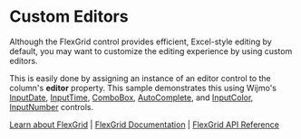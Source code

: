 Custom Editors
==============

Although the FlexGrid control provides efficient, Excel-style editing by default, 
you may want to customize the editing experience by using custom editors.

This is easily done by assigning an instance of an editor control to the
column's **editor** property. This sample demonstrates this using Wijmo's
[InputDate](https://www.grapecity.com/wijmo/api/classes/wijmo_input.inputdate.html), 
[InputTime](https://www.grapecity.com/wijmo/api/classes/wijmo_input.inputtime.html),
[ComboBox](https://www.grapecity.com/wijmo/api/classes/wijmo_input.combobox.html),
[AutoComplete](https://www.grapecity.com/wijmo/api/classes/wijmo_input.combobox.html), and
[InputColor](https://www.grapecity.com/wijmo/api/classes/wijmo_input.inputcolor.html),
[InputNumber](https://www.grapecity.com/wijmo/api/classes/wijmo_input.inputnumber.html)
controls.

[Learn about FlexGrid](https://www.grapecity.com/wijmo/flexgrid-javascript-data-grid) | 
[FlexGrid Documentation](https://www.grapecity.com/wijmo/docs/Topics/Grid/DataBinding/Client-Side-Data-Binding) | [FlexGrid API Reference](https://www.grapecity.com/wijmo/api/classes/wijmo_grid.flexgrid.html)
